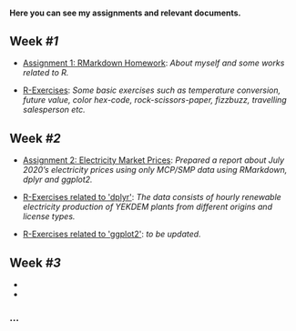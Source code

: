 #### Here you can see my assignments and relevant documents.

## Week *#1*

* [Assignment 1: RMarkdown Homework](assignment1_rmarkdown): *About myself and some works related to R.*

* [R-Exercises](exercises1): *Some basic exercises such as temperature conversion, future value, color hex-code, rock-scissors-paper, fizzbuzz, travelling salesperson etc.*

## Week *#2*

* [Assignment 2: Electricity Market Prices](assignment2_dplyr_ggplot2): *Prepared a report about July 2020’s electricity prices using only MCP/SMP data using RMarkdown, dplyr and ggplot2.*

* [R-Exercises related to 'dplyr'](exercises2_dplyr): *The data consists of hourly renewable electricity production of YEKDEM plants from different origins and license types.*

* [R-Exercises related to 'ggplot2'](exercises2_ggplot2): *to be updated.*

## Week *#3*

*

*

### ...

